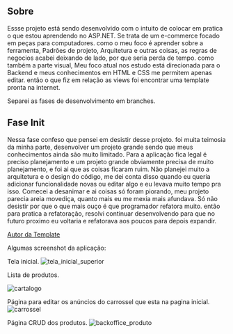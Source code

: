 ## Sobre

Essse projeto está sendo desenvolvido com o intuito de colocar em pratica o que estou aprendendo no ASP.NET. Se trata de um e-commerce focado em peças para computadores.
como o meu foco é aprender sobre a ferramenta, Padrões de projeto, Arquitetura e outras coisas, as regras de negocios acabei deixando de lado, por que seria perda de
tempo. como também a parte visual, Meu foco atual nos estudo está direcionada para o Backend e meus conhecimentos em HTML e CSS me permitem apenas editar. então o que
fiz em relação as views foi encontrar uma template pronta na internet.

Separei as fases de desenvolvimento em branches.

## Fase Init
Nessa fase confeso que pensei em desistir desse projeto. foi muita teimosia da minha parte, desenvolver um projeto grande sendo que meus conhecimentos ainda são muito
limitado. Para a aplicação fica legal é preciso planejamento e um projeto grande obviamente precisa de muito planejamento, e foi ai que as coisas ficaram ruim.
Não planejei muito a arquitetura e o design do código, me dei conta disso quando eu queria adicionar funcionalidade novas ou editar algo e eu levava muito tempo pra isso.
Comecei a desanimar e ai coisas só foram piorando, meu projeto parecia areia movediça, quanto mais eu me mexia mais afundava. Só não desistir por que o que mais ouço é que programador refatora muito.
então para pratica a refatoração, resolvi continuar desenvolvendo para que no futuro proximo eu voltaria e refatorava aos poucos para depois expandir.

[Autor da Template](https://w3layouts.com)

Algumas screenshot da aplicação: 

Tela inicial.
![tela_inicial_superior](https://user-images.githubusercontent.com/90290547/184870513-8c1362da-a1dd-4acb-8d72-24e74f5c8116.PNG)



Lista de produtos.

![cartalogo](https://user-images.githubusercontent.com/90290547/184870654-6e72bb99-2d5d-4d73-9bbb-3a26d68098c7.PNG)


Página para editar os anúncios do carrossel que esta na pagina inicial.
![carrossel](https://user-images.githubusercontent.com/90290547/184870749-8d1c7e40-d47b-47df-bf1e-e6815973c783.PNG)




Página CRUD dos produtos.
![backoffice_produto](https://user-images.githubusercontent.com/90290547/184871138-20f55d34-09d0-4b6a-8ddc-83b50bc58f8a.PNG)
